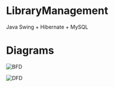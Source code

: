 # LibraryManagement
Java Swing + Hibernate + MySQL

# Diagrams
![BFD](https://github.com/phamminhhiepcoder/LibraryManagement/assets/103516824/0b7c5109-6358-4621-b7d2-0cab413a538f)



![DFD](https://github.com/phamminhhiepcoder/LibraryManagement/assets/103516824/bbe7f530-6945-40cf-a68f-0438e5bcf8c8)
